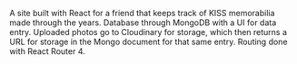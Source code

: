 A site built with React for a friend that keeps track of KISS memorabilia made through the years.  Database through MongoDB with a UI for data entry.  Uploaded photos go to Cloudinary for storage, which then returns a URL for storage in the Mongo document for that same entry. Routing done with React Router 4.